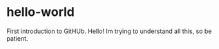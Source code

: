# hello-world
First introduction to GitHUb.
Hello!
Im trying to understand all this, so be patient.
